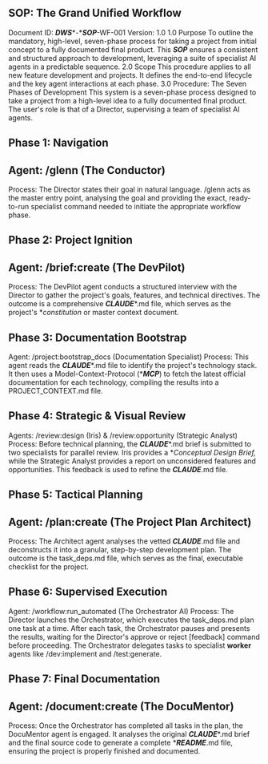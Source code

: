 ## SOP: The Grand Unified Workflow
Document ID: ***DWS****-****SOP***-WF-001 Version: 1.0
1.0 Purpose To outline the mandatory, high-level, seven-phase process for taking a project from initial concept to a fully documented final product. This ***SOP*** ensures a consistent and structured approach to development, leveraging a suite of specialist AI agents in a predictable sequence.
2.0 Scope This procedure applies to all new feature development and projects. It defines the end-to-end lifecycle and the key agent interactions at each phase.
3.0 Procedure: The Seven Phases of Development
This system is a seven-phase process designed to take a project from a high-level idea to a fully documented final product. The user's role is that of a
Director, supervising a team of specialist AI agents.
## Phase 1: Navigation
## Agent: /glenn (The Conductor)
Process: The Director states their goal in natural language.
/glenn acts as the master entry point, analysing the goal and providing the exact, ready-to-run specialist command needed to initiate the appropriate workflow phase.
## Phase 2: Project Ignition
## Agent: /brief:create (The DevPilot)
Process: The DevPilot agent conducts a structured interview with the Director to gather the project's goals, features, and technical directives. The outcome is a comprehensive
***CLAUDE****.md file, which serves as the project's **constitution* or master context document.
## Phase 3: Documentation Bootstrap
Agent: /project:bootstrap_docs (Documentation Specialist)
Process: This agent reads the ***CLAUDE****.md file to identify the project's technology stack. It then uses a Model-Context-Protocol (****MCP***) to fetch the latest official documentation for each technology, compiling the results into a
PROJECT_CONTEXT.md file.
## Phase 4: Strategic & Visual Review
Agents: /review:design (Iris) & /review:opportunity (Strategic Analyst)
Process: Before technical planning, the ***CLAUDE****.md brief is submitted to two specialists for parallel review. Iris provides a **Conceptual Design Brief,* while the Strategic Analyst provides a report on unconsidered features and opportunities. This feedback is used to refine the
***CLAUDE***.md file.
## Phase 5: Tactical Planning
## Agent: /plan:create (The Project Plan Architect)
Process: The Architect agent analyses the vetted ***CLAUDE***.md file and deconstructs it into a granular, step-by-step development plan. The outcome is the
task_deps.md file, which serves as the final, executable checklist for the project.
## Phase 6: Supervised Execution
Agent: /workflow:run_automated (The Orchestrator AI)
Process: The Director launches the Orchestrator, which executes the task_deps.md plan one task at a time. After each task, the Orchestrator pauses and presents the results, waiting for the Director's
approve or reject [feedback] command before proceeding. The Orchestrator delegates tasks to specialist **worker** agents like
/dev:implement and /test:generate.
## Phase 7: Final Documentation
## Agent: /document:create (The DocuMentor)
Process: Once the Orchestrator has completed all tasks in the plan, the DocuMentor agent is engaged. It analyses the original
***CLAUDE****.md brief and the final source code to generate a complete ****README***.md file, ensuring the project is properly finished and documented.

